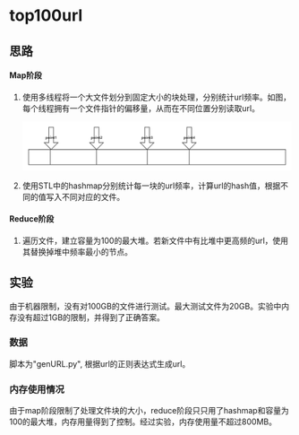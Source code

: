 # top100url

## 思路

#### Map阶段

1. 使用多线程将一个大文件划分到固定大小的块处理，分别统计url频率。如图，每个线程拥有一个文件指针的偏移量，从而在不同位置分别读取url。

   ![div](img/div.png)

2. 使用STL中的hashmap分别统计每一块的url频率，计算url的hash值，根据不同的值写入不同对应的文件。

#### Reduce阶段

1. 遍历文件，建立容量为100的最大堆。若新文件中有比堆中更高频的url，使用其替换掉堆中频率最小的节点。

## 实验

由于机器限制，没有对100GB的文件进行测试。最大测试文件为20GB。实验中内存没有超过1GB的限制，并得到了正确答案。

### 数据

脚本为"genURL.py", 根据url的正则表达式生成url。

### 内存使用情况

由于map阶段限制了处理文件块的大小，reduce阶段只只用了hashmap和容量为100的最大堆，内存用量得到了控制。经过实验，内存使用量不超过800MB。
